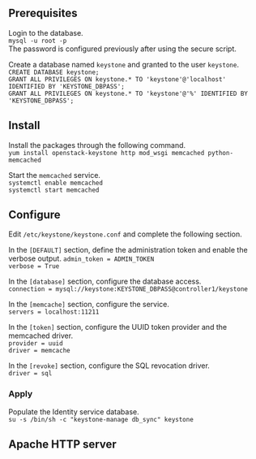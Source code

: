 ## Prerequisites
Login to the database.  
`mysql -u root -p`  
The password is configured previously after using the secure script.

Create a database named `keystone` and granted to the user `keystone`.  
`CREATE DATABASE keystone;`  
`GRANT ALL PRIVILEGES ON keystone.* TO 'keystone'@'localhost' IDENTIFIED BY 'KEYSTONE_DBPASS';`  
`GRANT ALL PRIVILEGES ON keystone.* TO 'keystone'@'%' IDENTIFIED BY 'KEYSTONE_DBPASS';`

## Install
Install the packages through the following command.  
`yum install openstack-keystone http mod_wsgi memcached python-memcached`  

Start the `memcached` service.  
`systemctl enable memcached`  
`systemctl start memcached`  

## Configure
Edit `/etc/keystone/keystone.conf` and complete the following section.  

In the `[DEFAULT]` section, define the administration token and enable the verbose output.
`admin_token = ADMIN_TOKEN`  
`verbose = True`  

In the `[database]` section, configure the database access.  
`connection = mysql://keystone:KEYSTONE_DBPASS@controller1/keystone`  

In the `[memcache]` section, configure the service.  
`servers = localhost:11211`  

In the `[token]` section, configure the UUID token provider and the memcached driver.  
`provider = uuid`  
`driver = memcache`  

In the `[revoke]` section, configure the SQL revocation driver.  
`driver = sql`  

### Apply
Populate the Identity service database.  
`su -s /bin/sh -c "keystone-manage db_sync" keystone`  

## Apache HTTP server
